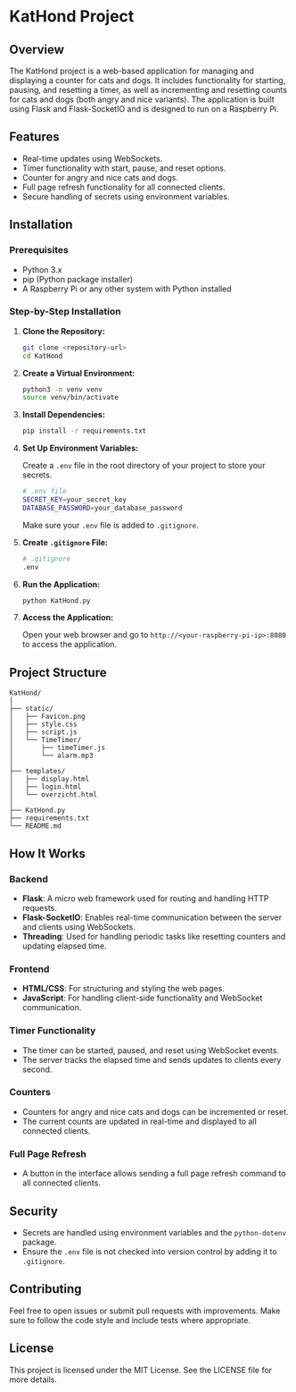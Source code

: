 
# KatHond Project

## Overview

The KatHond project is a web-based application for managing and displaying a counter for cats and dogs. It includes functionality for starting, pausing, and resetting a timer, as well as incrementing and resetting counts for cats and dogs (both angry and nice variants). The application is built using Flask and Flask-SocketIO and is designed to run on a Raspberry Pi. 

## Features

- Real-time updates using WebSockets.
- Timer functionality with start, pause, and reset options.
- Counter for angry and nice cats and dogs.
- Full page refresh functionality for all connected clients.
- Secure handling of secrets using environment variables.

## Installation

### Prerequisites

- Python 3.x
- pip (Python package installer)
- A Raspberry Pi or any other system with Python installed

### Step-by-Step Installation

1. **Clone the Repository:**

   ```sh
   git clone <repository-url>
   cd KatHond
   ```

2. **Create a Virtual Environment:**

   ```sh
   python3 -m venv venv
   source venv/bin/activate
   ```

3. **Install Dependencies:**

   ```sh
   pip install -r requirements.txt
   ```

4. **Set Up Environment Variables:**

   Create a `.env` file in the root directory of your project to store your secrets.

   ```sh
   # .env file
   SECRET_KEY=your_secret_key
   DATABASE_PASSWORD=your_database_password
   ```

   Make sure your `.env` file is added to `.gitignore`.

5. **Create `.gitignore` File:**

   ```sh
   # .gitignore
   .env
   ```

6. **Run the Application:**

   ```sh
   python KatHond.py
   ```

7. **Access the Application:**

   Open your web browser and go to `http://<your-raspberry-pi-ip>:8080` to access the application.

## Project Structure

```
KatHond/
│
├── static/
│   ├── Favicon.png
│   ├── style.css
│   ├── script.js
│   └── TimeTimer/
│       ├── timeTimer.js
│       └── alarm.mp3
│
├── templates/
│   ├── display.html
│   ├── login.html
│   └── overzicht.html
│
├── KatHond.py
├── requirements.txt
└── README.md
```

## How It Works

### Backend

- **Flask**: A micro web framework used for routing and handling HTTP requests.
- **Flask-SocketIO**: Enables real-time communication between the server and clients using WebSockets.
- **Threading**: Used for handling periodic tasks like resetting counters and updating elapsed time.

### Frontend

- **HTML/CSS**: For structuring and styling the web pages.
- **JavaScript**: For handling client-side functionality and WebSocket communication.

### Timer Functionality

- The timer can be started, paused, and reset using WebSocket events.
- The server tracks the elapsed time and sends updates to clients every second.

### Counters

- Counters for angry and nice cats and dogs can be incremented or reset.
- The current counts are updated in real-time and displayed to all connected clients.

### Full Page Refresh

- A button in the interface allows sending a full page refresh command to all connected clients.

## Security

- Secrets are handled using environment variables and the `python-dotenv` package.
- Ensure the `.env` file is not checked into version control by adding it to `.gitignore`.

## Contributing

Feel free to open issues or submit pull requests with improvements. Make sure to follow the code style and include tests where appropriate.

## License

This project is licensed under the MIT License. See the LICENSE file for more details.
